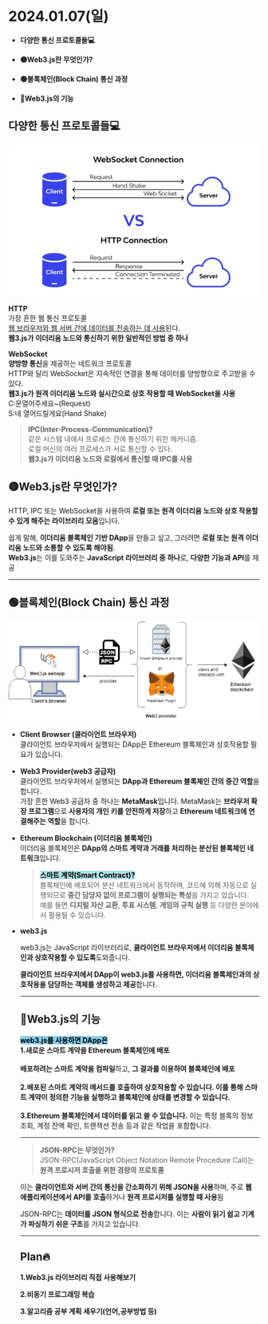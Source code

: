 <h1>2024.01.07(일)</h1>

<ul>

<li>

**다양한 통신 프로토콜들💻**<br>
<li>

**🟡Web3.js란 무엇인가?**

<li>

**🟢블록체인(Block Chain) 통신 과정**

<li>

**🔵Web3.js의 기능**
</ul>

<h2>다양한 통신 프로토콜들💻</h2>

<img src="image/http&소켓.png">

**HTTP**<br>
가장 흔한 웹 통신 프로토콜<br>
<u>웹 브라우저와 웹 서버 간에 데이터를 전송하는 데 사용</u>된다.<br>
**웹3.js가 이더리움 노드와 통신하기 위한 일반적인 방법 중 하나**

**WebSocket**<br>
**양방향 통신**을 제공하는 네트워크 프로토콜<br>
HTTP와 달리 WebSocket은 지속적인 연결을 통해 데이터를 양방향으로 주고받을 수 있다.<br>
**웹3.js가 원격 이더리움 노드와 실시간으로 상호 작용할 때 WebSocket을 사용**<br>
C:문열어주세요~(Request)<br> S:네 열어드릴게요(Hand Shake)
<br>
><strong>IPC(Inter-Process-Communication)?</strong><br>
같은 시스템 내에서 프로세스 간에 통신하기 위한 메커니즘. <br>
로컬 머신의 여러 프로세스가 서로 통신할 수 있다.<br>
>**웹3.js가 이더리움 노드와 로컬에서 통신할 때 IPC를 사용**

<h2>🟡Web3.js란 무엇인가?</h2>

HTTP, IPC 또는 WebSocket을 사용하여 **로컬 또는 원격 이더리움 노드와 상호 작용할 수 있게 해주는 라이브러리 모음**입니다.

쉽게 말해, **이더리움 블록체인 기반 DApp**을 만들고 싶고, 그러려면 **로컬 또는 원격 이더리움 노드와 소통할 수 있도록 해야됨**.<br>
**Web3.js**는 이를 도와주는 **JavaScript 라이브러리 중 하나**로, **다양한 기능과 API**를 제공

---

<h2>🟢블록체인(Block Chain) 통신 과정</h2>
<img src="image/web3.js구조.png"> 
<ul>
<li>

**Client Browser (클라이언트 브라우저)**<br>
클라이언트 브라우저에서 실행되는 DApp은 Ethereum 블록체인과 상호작용할 필요가 있습니다.
<li>

**Web3 Provider(web3 공급자)**<br>
클라이언트 브라우저에서 실행되는 **DApp과 Ethereum 블록체인 간의 중간 역할**을 합니다.<br>
가장 흔한 Web3 공급자 중 하나는 **MetaMask**입니다. MetaMask는 **브라우저 확장 프로그램**으로 **사용자의 개인 키를 안전하게 저장**하고 **Ethereum 네트워크에 연결해주는 역할**을 합니다.
<li>

**Ethereum Blockchain (이더리움 블록체인)**<br>
이더리움 블록체인은 **DApp의 스마트 계약과 거래를 처리하는 분산된 블록체인 네트워크**입니다.<br>

><strong style="background-color:powderblue;color:black;">스마트 계약(Smart Contract)?</strong><br> 블록체인에 배포되어 분산 네트워크에서 동작하며, 코드에 의해 자동으로 실행되므로 **중간 담당자 없이 프로그램이 실행되는 특성**을 가지고 있습니다.<br>
예를 들면 **디지털 자산 교환**, **투표 시스템**, **게임의 규칙 실행** 등 다양한 분야에서 활용될 수 있습니다. <br>
<li>

<strong>web3.js</strong><br>

web3.js는 JavaScript 라이브러리로, **클라이언트 브라우저에서 이더리움 블록체인과 상호작용할 수 있도록**도와줍니다.

**클라이언트 브라우저에서 DApp이 web3.js를 사용하면, 이더리움 블록체인과의 상호작용을 담당하는 객체를 생성하고 제공**합니다.

---

<h2>🔵Web3.js의 기능</h2>

<strong style="background-color:skyblue;color:black">web3.js를 사용하면 DApp은</strong><br> **1.새로운 스마트 계약을 Ethereum 블록체인에 배포**<br><br>
**배포하려는 스마트 계약을 컴파일**하고, **그 결과를 이용하여 블록체인에 배포**<br><br>
 **2.배포된 스마트 계약의 메서드를 호출하여 상호작용할 수 있습니다. 이를 통해 스마트 계약이 정의한 기능을 실행하고 블록체인에 상태를 변경할 수 있습니다.**<br><br>
 **3.Ethereum 블록체인에서 데이터를 읽고 쓸 수 있습니다.** 이는 특정 블록의 정보 조회, 계정 잔액 확인, 트랜잭션 전송 등과 같은 작업을 포함합니다.

---

><strong>JSON-RPC는 무엇인가?</strong><br>
JSON-RPC(JavaScript Object Notation Remote Procedure Call)는 **원격 프로시저 호출을 위한 경량의 프로토콜**<br>

이는 **클라이언트와 서버 간의 통신을 간소화하기 위해 JSON을 사용**하며, 주로 **웹 애플리케이션에서 API를 호출**하거나 **원격 프로시저를 실행할 때 사용**됨

JSON-RPC는 **데이터를 JSON 형식으로 전송**합니다. 이는 **사람이 읽기 쉽고 기계가 파싱하기 쉬운 구조**를 가지고 있습니다.

---
<h2>Plan🔥</h2>

**1.Web3.js 라이브러리 직접 사용해보기**

**2.비동기 프로그래밍 복습**

**3.알고리즘 공부 계획 세우기(언어,공부방법 등)**